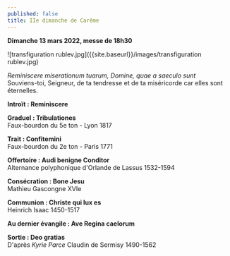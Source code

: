 ```yaml
---
published: false
title: IIe dimanche de Carême
---
```

**Dimanche 13 mars 2022, messe de 18h30**  

![transfiguration rublev.jpg]({{site.baseurl}}/images/transfiguration rublev.jpg)

*Reminiscere miserationum tuarum, Domine, quae a saeculo sunt*  
Souviens-toi, Seigneur, de ta tendresse et de ta miséricorde car elles sont éternelles.

**Introït : Reminiscere**  

**Graduel : Tribulationes**  
Faux-bourdon du 5e ton - Lyon 1817

**Trait : Confitemini**  
Faux-bourdon du 2e ton - Paris 1771

**Offertoire : Audi benigne Conditor**  
Alternance polyphonique d'Orlande de Lassus 1532-1594

**Consécration : Bone Jesu**  
Mathieu Gascongne XVIe

**Communion : Christe qui lux es**  
Heinrich Isaac 1450-1517

**Au dernier évangile : Ave Regina caelorum**  

**Sortie : Deo gratias**  
D'après *Kyrie Parce* Claudin de Sermisy 1490-1562

